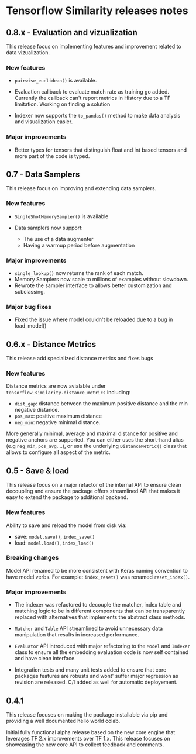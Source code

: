 # Tensorflow Similarity releases notes

## 0.8.x - Evaluation and vizualization

This release focus on implementing features and improvement
related to data vizualization.

### New features

- `pairwise_euclidean()` is available.

- Evaluation callback to evaluate match rate as training go added. Currently the
callback can't report metrics in History due to a TF limitation. Working on
finding a solution

- Indexer now supports the `to_pandas()` method to make data analysis
and visualization easier.

### Major improvements

- Better types for tensors that distinguish float and int based tensors and
more part of the code is typed.


## 0.7 - Data Samplers

This release focus on improving and extending data samplers.

### New features

- `SingleShotMemorySampler()` is available

- Data samplers now support:
  - The use of a data augmenter
  - Having a warmup period before augmentation

### Major improvements

- `single_lookup()` now returns the rank of each match.
- Memory Samplers now scale to millions of examples without slowdown.
- Rewrote the sampler interface to allows better customization and subclassing.

### Major bug fixes

- Fixed the issue where model couldn't be reloaded due to a bug in load_model()

## 0.6.x - Distance Metrics

This release add specialized distance metrics and fixes bugs

### New features

Distance metrics are now avialable under `tensorflow_similarity.distance_metrics`
including:
- `dist_gap`: distance between the maximum positive distance and the min negative distance.
- `pos_max`: positive maximum distance
- `neg_min`: negative minimal distance.

More generally minimal, average and maximal distance for positive and negative anchors are supported.
You can either uses the short-hand alias (e.g `neg_min`, `pos_avg`....), or use
the underlying `DistanceMetric()` class that allows to configure all aspect of the metric.

## 0.5 - Save & load

This release focus on a major refactor of the internal API to ensure clean
decoupling and ensure the package offers streamlined API that
makes it easy to extend the package to additional backend.

### New features

Ability to save and reload the model from disk via:

- save: `model.save()`, `index_save()`
- load: `model.load()`, `index_load()`

### Breaking changes

Model API renamed to be more consistent with Keras naming convention to have model verbs. For example: `index_reset()` was renamed `reset_index()`.

### Major improvements

- The indexer was refactored to decouple the matcher, index table and matching logic to be in different components that can be transparently replaced with alternatives that implements the abstract class methods.

- `Matcher` and `Table` API streamlined to avoid unnecessary data manipulation that results in increased performance.

- `Evaluator` API introduced with major refactoring to the `Model` and `Indexer` class to ensure all the embedding evaluation code is now self contained and have clean interface.

- Integration tests and many unit tests added to ensure that core packages
features are robusts and wont' suffer major regression as revision are
released. C/I added as well for automatic deployement.

## 0.4.1

This release focuses on making the package installable via pip and providing a well documented hello world colab.

Initial fully functional alpha release based on the new core engine that
leverages TF 2.x improvements over TF 1.x. This release focuses on
showcasing the new core API to collect feedback and comments.
